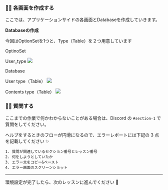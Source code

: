### 👩‍💻 各画面を作成する

ここでは、アプリケーションサイドの各画面とDatabaseを作成していきます。


**Databaseの作成**

今回はOptionSetを1つと、Type（Table）を２つ用意しています

OptinoSet

User_type
![](/public/images/Bunzz-NFTMarketplace-App/section-1/1_2_1.png)

Database

User type（Table）
![](/public/images/Bunzz-NFTMarketplace-App/section-1/1_2_1.png)

Contents type（Table）
![](/public/images/Bunzz-NFTMarketplace-App/section-1/1_2_2.png)



### 🙋‍♂️ 質問する

ここまでの作業で何かわからないことがある場合は、Discord の `#section-1` で質問をしてください。

ヘルプをするときのフローが円滑になるので、エラーレポートには下記の 3 点を記載してください ✨

```
1. 質問が関連しているセクション番号とレッスン番号
2. 何をしようとしていたか
3. エラー文をコピー&ペースト
4. エラー画面のスクリーンショット
```

---

環境設定が完了したら、次のレッスンに進んでください 🎉

